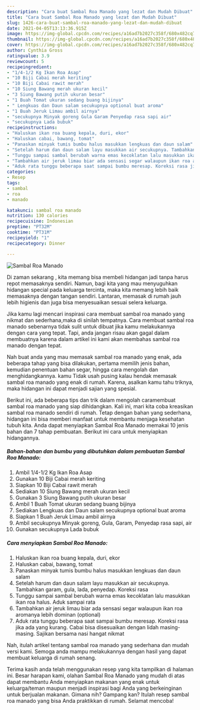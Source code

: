 ```yaml
---
description: "Cara buat Sambal Roa Manado yang lezat dan Mudah Dibuat"
title: "Cara buat Sambal Roa Manado yang lezat dan Mudah Dibuat"
slug: 1426-cara-buat-sambal-roa-manado-yang-lezat-dan-mudah-dibuat
date: 2021-04-05T13:13:36.915Z
image: https://img-global.cpcdn.com/recipes/a16ad7b2027c358f/680x482cq70/sambal-roa-manado-foto-resep-utama.jpg
thumbnail: https://img-global.cpcdn.com/recipes/a16ad7b2027c358f/680x482cq70/sambal-roa-manado-foto-resep-utama.jpg
cover: https://img-global.cpcdn.com/recipes/a16ad7b2027c358f/680x482cq70/sambal-roa-manado-foto-resep-utama.jpg
author: Cynthia Gross
ratingvalue: 3.9
reviewcount: 5
recipeingredient:
- "1/4-1/2 Kg Ikan Roa Asap"
- "10 Biji Cabai merah keriting"
- "10 Biji Cabai rawit merah"
- "10 Siung Bawang merah ukuran kecil"
- "3 Siung Bawang putih ukuran besar"
- "1 Buah Tomat ukuran sedang buang bijinya"
- " Lengkuas dan Daun salam secukupnya optional buat aroma"
- "1 Buah Jeruk Limau ambil airnya"
- "secukupnya Minyak goreng Gula Garam Penyedap rasa sapi air"
- "secukupnya Lada bubuk"
recipeinstructions:
- "Haluskan ikan roa buang kepala, duri, ekor"
- "Haluskan cabai, bawang, tomat"
- "Panaskan minyak tumis bumbu halus masukkan lengkuas dan daun salam"
- "Setelah harum dan daun salam layu masukkan air secukupnya. Tambahkan garam, gula, lada, penyedap. Koreksi rasa"
- "Tunggu sampai sambal berubah warna emas kecoklatan lalu masukkan ikan roa halus. Aduk sampai rata"
- "Tambahkan air jeruk limau biar ada sensasi segar walaupun ikan roa aromanya lebih dominan (optional)"
- "Aduk rata tunggu beberapa saat sampai bumbu meresap. Koreksi rasa jika ada yang kurang. Cabai bisa disesuaikan dengan lidah masing-masing. Sajikan bersama nasi hangat nikmat"
categories:
- Resep
tags:
- sambal
- roa
- manado

katakunci: sambal roa manado 
nutrition: 130 calories
recipecuisine: Indonesian
preptime: "PT32M"
cooktime: "PT31M"
recipeyield: "1"
recipecategory: Dinner

---
```



![Sambal Roa Manado](https://img-global.cpcdn.com/recipes/a16ad7b2027c358f/680x482cq70/sambal-roa-manado-foto-resep-utama.jpg)

Di zaman  sekarang , kita memang bisa membeli hidangan jadi tanpa harus repot memasaknya sendiri. Namun, bagi kita yang mau menyuguhkan hidangan special pada keluarga tercinta, maka kita memang lebih baik memasaknya dengan tangan sendiri. Lantaran, memasak di rumah jauh lebih higienis dan juga bisa menyesuaikan sesuai selera keluarga.

Jika kamu lagi mencari inspirasi cara membuat sambal roa manado yang nikmat dan sederhana,maka di sinilah tempatnya. Cara membuat sambal roa manado  sebenarnya tidak sulit untuk dibuat jika kamu melakukannya dengan cara yang tepat. Tapi, anda jangan risau akan gagal dalam membuatnya 
karena dalam artikel ini kami akan membahas sambal roa manado dengan tepat.  



Nah buat anda yang mau memasak sambal roa manado yang enak, ada beberapa tahap yang bisa dilakukan, pertama memilih jenis bahan, kemudian penentuan bahan segar, hingga cara mengolah dan menghidangkannya. kamu Tidak usah pusing kalau hendak memasak sambal roa manado yang enak di rumah. Karena, asalkan kamu  tahu triknya, maka hidangan ini dapat menjadi sajian yang spesial.

Berikut ini, ada beberapa tips dan trik dalam mengolah caramembuat sambal roa manado yang siap dihidangkan. Kali ini, mari kita coba kreasikan sambal roa manado sendiri di rumah. Tetap dengan bahan yang sederhana, hidangan ini bisa memberi manfaat untuk membantu menjaga kesehatan tubuh kita. Anda dapat menyiapkan Sambal Roa Manado memakai 10 jenis bahan dan 7 tahap pembuatan. Berikut ini cara untuk menyiapkan hidangannya.

<!--inarticleads1-->

##### Bahan-bahan dan bumbu yang dibutuhkan dalam pembuatan Sambal Roa Manado:

1. Ambil 1/4-1/2 Kg Ikan Roa Asap
1. Gunakan 10 Biji Cabai merah keriting
1. Siapkan 10 Biji Cabai rawit merah
1. Sediakan 10 Siung Bawang merah ukuran kecil
1. Gunakan 3 Siung Bawang putih ukuran besar
1. Ambil 1 Buah Tomat ukuran sedang buang bijinya
1. Sediakan  Lengkuas dan Daun salam secukupnya optional buat aroma
1. Siapkan 1 Buah Jeruk Limau ambil airnya
1. Ambil secukupnya Minyak goreng, Gula, Garam, Penyedap rasa sapi, air
1. Gunakan secukupnya Lada bubuk




<!--inarticleads2-->

##### Cara menyiapkan Sambal Roa Manado:

1. Haluskan ikan roa buang kepala, duri, ekor
1. Haluskan cabai, bawang, tomat
1. Panaskan minyak tumis bumbu halus masukkan lengkuas dan daun salam
1. Setelah harum dan daun salam layu masukkan air secukupnya. Tambahkan garam, gula, lada, penyedap. Koreksi rasa
1. Tunggu sampai sambal berubah warna emas kecoklatan lalu masukkan ikan roa halus. Aduk sampai rata
1. Tambahkan air jeruk limau biar ada sensasi segar walaupun ikan roa aromanya lebih dominan (optional)
1. Aduk rata tunggu beberapa saat sampai bumbu meresap. Koreksi rasa jika ada yang kurang. Cabai bisa disesuaikan dengan lidah masing-masing. Sajikan bersama nasi hangat nikmat




Nah, itulah artikel tentang  sambal roa manado  yang sederhana dan mudah versi kami. Semoga anda mampu melakukannya dengan hasil yang dapat membuat keluarga di rumah senang. 

Terima kasih anda telah menggunakan resep yang kita tampilkan di halaman ini. Besar harapan kami, olahan  Sambal Roa Manado yang mudah di atas dapat membantu Anda menyiapkan makanan yang enak untuk keluarga/teman maupun menjadi inspirasi bagi Anda yang berkeinginan untuk berjualan makanan. Gimana nih? Gampang kan? Itulah resep sambal roa manado yang bisa Anda praktikkan di rumah. Selamat mencoba!

